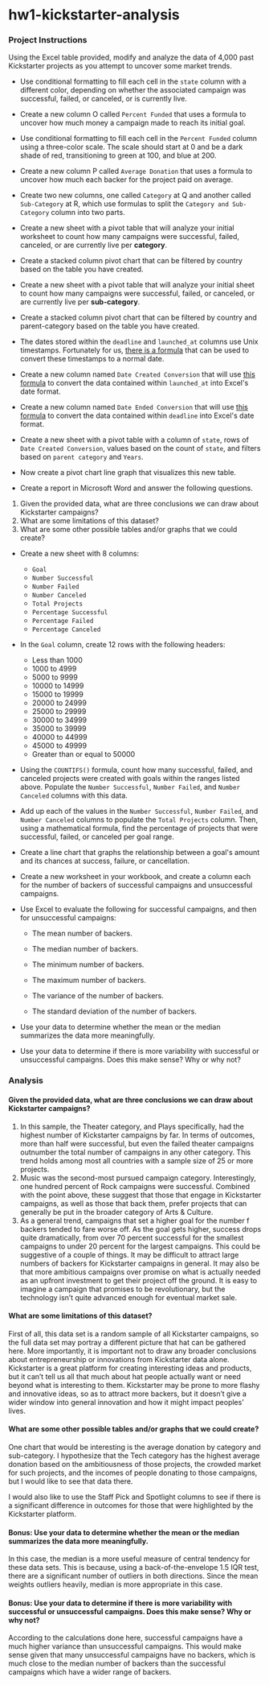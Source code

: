 # hw1-kickstarter-analysis

### Project Instructions
Using the Excel table provided, modify and analyze the data of 4,000 past Kickstarter projects as you attempt to uncover some market trends.

* Use conditional formatting to fill each cell in the `state` column with a different color, depending on whether the associated campaign was successful, failed, or canceled, or is currently live.

* Create a new column O called `Percent Funded` that uses a formula to uncover how much money a campaign made to reach its initial goal.

* Use conditional formatting to fill each cell in the `Percent Funded` column using a three-color scale. The scale should start at 0 and be a dark shade of red, transitioning to green at 100, and blue at 200.

* Create a new column P called `Average Donation` that uses a formula to uncover how much each backer for the project paid on average.

* Create two new columns, one called `Category` at Q and another called `Sub-Category` at R, which use formulas to split the `Category and Sub-Category` column into two parts.

* Create a new sheet with a pivot table that will analyze your initial worksheet to count how many campaigns were successful, failed, canceled, or are currently live per **category**.

* Create a stacked column pivot chart that can be filtered by country based on the table you have created.

* Create a new sheet with a pivot table that will analyze your initial sheet to count how many campaigns were successful, failed, or canceled, or are currently live per **sub-category**.

* Create a stacked column pivot chart that can be filtered by country and parent-category based on the table you have created.

* The dates stored within the `deadline` and `launched_at` columns use Unix timestamps. Fortunately for us, [there is a formula](https://www.extendoffice.com/documents/excel/2473-excel-timestamp-to-date.html) that can be used to convert these timestamps to a normal date.

* Create a new column named `Date Created Conversion` that will use [this formula](https://www.extendoffice.com/documents/excel/2473-excel-timestamp-to-date.html) to convert the data contained within `launched_at` into Excel's date format.

* Create a new column named `Date Ended Conversion` that will use [this formula](https://www.extendoffice.com/documents/excel/2473-excel-timestamp-to-date.html) to convert the data contained within `deadline` into Excel's date format.

* Create a new sheet with a pivot table with a column of `state`, rows of `Date Created Conversion`, values based on the count of `state`, and filters based on `parent category` and `Years`.

* Now create a pivot chart line graph that visualizes this new table.

* Create a report in Microsoft Word and answer the following questions.

1. Given the provided data, what are three conclusions we can draw about Kickstarter campaigns?
2. What are some limitations of this dataset?
3. What are some other possible tables and/or graphs that we could create?

* Create a new sheet with 8 columns:

  * `Goal`
  * `Number Successful`
  * `Number Failed`
  * `Number Canceled`
  * `Total Projects`
  * `Percentage Successful`
  * `Percentage Failed`
  * `Percentage Canceled`

* In the `Goal` column, create 12 rows with the following headers:

  * Less than 1000
  * 1000 to 4999
  * 5000 to 9999
  * 10000 to 14999
  * 15000 to 19999
  * 20000 to 24999
  * 25000 to 29999
  * 30000 to 34999
  * 35000 to 39999
  * 40000 to 44999
  * 45000 to 49999
  * Greater than or equal to 50000

* Using the `COUNTIFS()` formula, count how many successful, failed, and canceled projects were created with goals within the ranges listed above. Populate the `Number Successful`, `Number Failed`, and `Number Canceled` columns with this data.

* Add up each of the values in the `Number Successful`, `Number Failed`, and `Number Canceled` columns to populate the `Total Projects` column. Then, using a mathematical formula, find the percentage of projects that were successful, failed, or canceled per goal range.

* Create a line chart that graphs the relationship between a goal's amount and its chances at success, failure, or cancellation.

* Create a new worksheet in your workbook, and create a column each for the number of backers of successful campaigns and unsuccessful campaigns.

* Use Excel to evaluate the following for successful campaigns, and then for unsuccessful campaigns:

  * The mean number of backers.

  * The median number of backers.

  * The minimum number of backers.

  * The maximum number of backers.

  * The variance of the number of backers.

  * The standard deviation of the number of backers.

* Use your data to determine whether the mean or the median summarizes the data more meaningfully.

* Use your data to determine if there is more variability with successful or unsuccessful campaigns. Does this make sense? Why or why not?

### Analysis

#### Given the provided data, what are three conclusions we can draw about Kickstarter campaigns?

1.	In this sample, the Theater category, and Plays specifically, had the highest number of Kickstarter campaigns by far. In terms of outcomes, more than half were successful, but even the failed theater campaigns outnumber the total number of campaigns in any other category. This trend holds among most all countries with a sample size of 25 or more projects. 
2.	Music was the second-most pursued campaign category. Interestingly, one hundred percent of Rock campaigns were successful. Combined with the point above, these suggest that those that engage in Kickstarter campaigns, as well as those that back them, prefer projects that can generally be put in the broader category of Arts & Culture.
3.	As a general trend, campaigns that set a higher goal for the number f backers tended to fare worse off. As the goal gets higher, success drops quite dramatically, from over 70 percent successful for the smallest campaigns to under 20 percent for the largest campaigns. This could be suggestive of a couple of things. It may be difficult to attract large numbers of backers for Kickstarter campaigns in general. It may also be that more ambitious campaigns over promise on what is actually needed as an upfront investment to get their project off the ground. It is easy to imagine a campaign that promises to be revolutionary, but the technology isn’t quite advanced enough for eventual market sale.

#### What are some limitations of this dataset?

First of all, this data set is a random sample of all Kickstarter campaigns, so the full data set may portray a different picture that hat can be gathered here. More importantly, it is important not to draw any broader conclusions about entrepreneurship or innovations from Kickstarter data alone. Kickstarter is a great platform for creating interesting ideas and products, but it can’t tell us all that much about hat people actually want or need beyond what is interesting to them. Kickstarter may be prone to more flashy and innovative ideas, so as to attract more backers, but it doesn’t give a wider window into general innovation and how it might impact peoples’ lives.

#### What are some other possible tables and/or graphs that we could create?

One chart that would be interesting is the average donation by category and sub-category. I hypothesize that the Tech category has the highest average donation based on the ambitiousness of those projects, the crowded market for such projects, and the incomes of people donating to those campaigns, but I would like to see that data there. 

I would also like to use the Staff Pick and Spotlight columns to see if there is a significant difference in outcomes for those that were highlighted by the Kickstarter platform.

#### Bonus: Use your data to determine whether the mean or the median summarizes the data more meaningfully.

In this case, the median is a more useful measure of central tendency for these data sets. This is because, using a back-of-the-envelope 1.5 IQR test, there are a significant number of outliers in both directions. Since the mean weights outliers heavily, median is more appropriate in this case. 

#### Bonus: Use your data to determine if there is more variability with successful or unsuccessful campaigns. Does this make sense? Why or why not?

According to the calculations done here, successful campaigns have a much higher variance than unsuccessful campaigns. This would make sense given that many unsuccessful campaigns have no backers, which is much close to the median number of backers than the successful campaigns which have a wider range of backers. 

